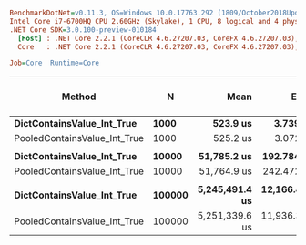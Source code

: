 ``` ini

BenchmarkDotNet=v0.11.3, OS=Windows 10.0.17763.292 (1809/October2018Update/Redstone5)
Intel Core i7-6700HQ CPU 2.60GHz (Skylake), 1 CPU, 8 logical and 4 physical cores
.NET Core SDK=3.0.100-preview-010184
  [Host] : .NET Core 2.2.1 (CoreCLR 4.6.27207.03, CoreFX 4.6.27207.03), 64bit RyuJIT
  Core   : .NET Core 2.2.1 (CoreCLR 4.6.27207.03, CoreFX 4.6.27207.03), 64bit RyuJIT

Job=Core  Runtime=Core  

```
|                       Method |      N |           Mean |         Error |        StdDev | Ratio | Gen 0/1k Op | Gen 1/1k Op | Gen 2/1k Op | Allocated Memory/Op |
|----------------------------- |------- |---------------:|--------------:|--------------:|------:|------------:|------------:|------------:|--------------------:|
|   **DictContainsValue_Int_True** |   **1000** |       **523.9 us** |      **3.739 us** |      **3.315 us** |  **1.00** |           **-** |           **-** |           **-** |                   **-** |
| PooledContainsValue_Int_True |   1000 |       525.2 us |      3.072 us |      2.874 us |  1.00 |           - |           - |           - |                   - |
|                              |        |                |               |               |       |             |             |             |                     |
|   **DictContainsValue_Int_True** |  **10000** |    **51,785.2 us** |    **192.784 us** |    **170.898 us** |  **1.00** |           **-** |           **-** |           **-** |                   **-** |
| PooledContainsValue_Int_True |  10000 |    51,764.9 us |    242.472 us |    214.945 us |  1.00 |           - |           - |           - |                   - |
|                              |        |                |               |               |       |             |             |             |                     |
|   **DictContainsValue_Int_True** | **100000** | **5,245,491.4 us** | **12,166.472 us** | **11,380.526 us** |  **1.00** |           **-** |           **-** |           **-** |                   **-** |
| PooledContainsValue_Int_True | 100000 | 5,251,339.6 us | 11,936.348 us | 11,165.267 us |  1.00 |           - |           - |           - |                   - |
